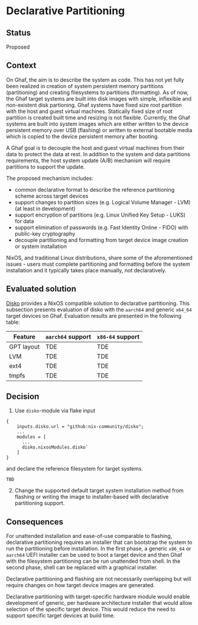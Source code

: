 # Declarative Partitioning

## Status

Proposed

## Context

On Ghaf, the aim is to describe the system as code. This has not yet fully been realized in creation of system persistent memory partitions (partitioning) and creating filesystems to partitions (formatting). As of now, the Ghaf target systems are built into disk images with simple, inflexible and non-existent disk partioning. Ghaf systems have fixed size root partition with the host and guest virtual machines. Statically fixed size of root partition is created built time and resizing is not flexible. Currently, the Ghaf systems are built into system images which are either written to the device persistent memory over USB (flashing) or written to external bootable media which is copied to the device persistent memory after booting.

A Ghaf goal is to decouple the host and guest virtual machines from their data to protect the data at rest. In addition to the system and data partitions requirements, the host system update (A/B) mechanism will require partitions to support the update.

The proposed mechanism includes:
- common declarative format to describe the reference partitioning scheme across target devices
- support changes to partition sizes (e.g. Logical Volume Manager - LVM) (at least in development)
- support encryption of partitions (e.g. Linux Unified Key Setup - LUKS) for data
- support elimination of passwords (e.g. Fast Identity Online - FIDO) with public-key cryptography
- decouple partitioning and formatting from target device image creation or system installation

NixOS, and traditional Linux distributions, share some of the aforementioned issues - users must complete partitioning and formatting before the system installation and it typically takes place manually, not declaratively.

## Evaluated solution

[Disko](https://github.com/nix-community/disko) provides a NixOS compatible solution to declarative partitioning. This subsection presents evaluation of disko with the `aarch64` and generic `x64_64` target devices on Ghaf. Evaluation results are presented in the following table:

| Feature    | `aarch64` support | `x86-64` support |
|------------|-------------------|------------------|
| GPT layout |        TDE        |      TDE            |
| LVM        |        TDE        |      TDE            |
| ext4       |        TDE        |      TDE            |
| tmpfs      |        TDE        |      TDE            |

## Decision

1. Use `disko`-module via flake input
```
{
	inputs.disko.url = "github:nix-community/disko";
    ...
	modules = [
	  ...
	  disko.nixosModules.disko`
	]
}
```

and declare the reference filesystem for target systems.
```
TBD
```

2. Change the supported default target system installation method from flashing or writing the image to installer-based with declarative partitioning support.

## Consequences

For unattended installation and ease-of-use comparable to flashing, declarative partitioning requires an installer that can bootstrap the system to run the partitioning before installation. In the first phase, a generic `x86_64` or `aarch64` UEFI installer can be used to boot a target device and then Ghaf with the filesystem partitioning can be run unattended from shell. In the second phase, shell can be replaced with a graphical installer.

Declarative partitioning and flashing are not necessarily overlapping but will require changes on how target device images are generated.

Declarative partitioning with target-specific hardware module would enable development of generic, per hardware architecture installer that would allow selection of the specific target device. This would reduce the need to support specific target devices at build time.

<!-- What becomes easier or more difficult to do because of this change? -->
